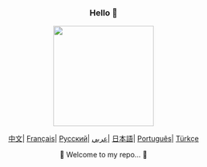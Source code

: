 <div align="center">
    <h3>Hello 👋</h3>
    <img src="https://static.vecteezy.com/system/resources/thumbnails/017/047/854/small_2x/cute-cat-illustration-cat-kawaii-chibi-drawing-style-cat-cartoon-vector.jpg" width="200"/>
</div>


<p align="center">
    <a href="https://github.com/eust-w/eust-w/blob/main/README_CN.md"><span>中文</span></a>|
    <a href="https://github.com/eust-w/eust-w/blob/main/README_FR.md"><span>Français</span></a>|
    <a href="https://github.com/eust-w/eust-w/blob/main/README_RU.md"><span>Русский</span></a>|
    <a href="https://github.com/eust-w/eust-w/blob/main/README_AR.md"><span>عربي</span></a>|
    <a href="https://github.com/eust-w/eust-w/blob/main/README_JP.md"><span>日本語</span></a>|
    <a href="https://github.com/eust-w/eust-w/blob/main/README_PTBR.md"><span>Português</span></a>|
    <a href="https://github.com/eust-w/eust-w/blob/main/README_TR.md"><span>Türkçe</span></a>
</p>
<p align="center">🚀 Welcome to my repo... 🚀</p>


<!--     <h4 align="left">My Open Source Projects</h4>
    <table align="center">
        <tr>
            <td><a href="https://github.com/eust-w/gopic">gopic</a> - Fast image hosting tool</td>
            <td><a href="https://github.com/eust-w/esh">esh</a> - Simple cross-platform SSH link management tool</td>
        </tr>
        <tr>
            <td><a href="https://github.com/eust-w/rsm">rsm</a> - RSS subscription function aggregation tool,</td>
            <td><a href="https://github.com/eust-w/obsidian-image-auto-upload">obsidian image plugin</a> - Upload images from your clipboard obsidian plugin</td>
        </tr>
        <tr>
            <td><a href="https://github.com/eust-w/qcow2file">qcow2file</a> - Generate qcow2 image from dockerfile</td>
            <td><a href="https://github.com/eust-w/aiPlatform">ai with wechat</a> - WeChat chat robot uses various AI</td>
        </tr>
        <tr>
            <td><a href="https://github.com/eust-w/openai-chat-switch">chat-switch lib</a> - Chat embeddings&switch package</td>
            <td><a href="https://github.com/eust-w/govirsh">govirsh</a> - Virsh go package</td>
        </tr>
        <tr>
            <td><a href="https://github.com/eust-w/ltrobot-mimiwechat">ai chat WeChat applet</a> - Ai chat with ltrobot</td>
            <td><a href="https://github.com/eust-w/gnome-extension-wakwaka">gnome-extension-wakwaka</a> - Gnome-extension</td>
        </tr>
    </table>
</div> -->
